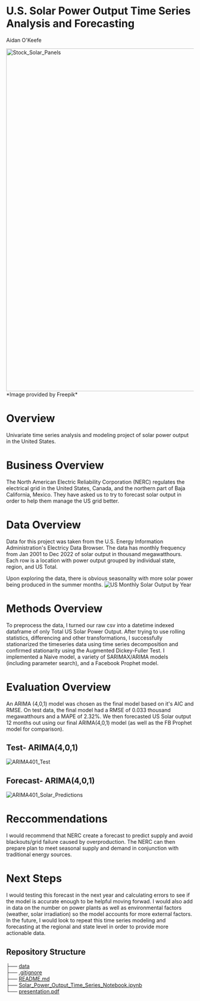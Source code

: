 # U.S. Solar Power Output Time Series Analysis and Forecasting
Aidan O'Keefe

<img width="921" alt="Stock_Solar_Panels" src="https://user-images.githubusercontent.com/120589094/228377991-11ed5604-4bb3-4fc4-a275-21271304ed66.png">
*Image provided by Freepik*

# Overview
Univariate time series analysis and modeling project of solar power output in the United States.

# Business Overview
The North American Electric Reliability Corporation (NERC) regulates the electrical grid in the United States, Canada, and the northern part of Baja California, Mexico. They have asked us to try to forecast solar output in order to help them manage the US grid better.

# Data Overview
Data for this project was taken from the U.S. Energy Information Administration's Electricy Data Browser. The data has monthly frequency from Jan 2001 to Dec 2022 of solar output in thousand megawatthours. Each row is a location with power output grouped by individual state, region, and US Total.

Upon exploring the data, there is obvious seasonality with more solar power being produced in the summer months.
![US Monthly Solar Output by Year](https://user-images.githubusercontent.com/120589094/228961427-3023b549-5c64-4a1b-a24c-751a5b6382be.png)

# Methods Overview
To preprocess the data, I turned our raw csv into a datetime indexed dataframe of only Total US Solar Power Output. After trying to use rolling statistics, differencing and other transformations, I successfully stationarized the timeseries data using time series decomposition and confirmed stationarity using the Augmented Dickey-Fuller Test. I implemented a Naive model, a variety of SARIMAX/ARIMA models (including parameter search), and a Facebook Prophet model.

# Evaluation Overview
An ARIMA (4,0,1) model was chosen as the final model based on it's AIC and RMSE. On test data, the final model had a RMSE of 0.033 thousand megawatthours and a MAPE of 2.32%. We then forecasted US Solar output 12 months out using our final ARIMA(4,0,1) model (as well as the FB Prophet model for comparison).

## Test- ARIMA(4,0,1)
![ARIMA401_Test](https://user-images.githubusercontent.com/120589094/228961206-6b0d5a76-f8ac-4b17-a872-e1ddfe378fe1.png)

## Forecast- ARIMA(4,0,1)
![ARIMA401_Solar_Predictions](https://user-images.githubusercontent.com/120589094/228961073-a4288d5b-e99b-43f6-ad79-480df491f146.png)


# Reccommendations
I would recommend that NERC create a forecast to predict supply and avoid blackouts/grid failure caused by overproduction. The NERC can then prepare plan to meet seasonal supply and demand in conjunction with traditional energy sources.

# Next Steps
I would testing this forecast in the next year and calculating errors to see if the model is accurate enough to be helpful moving forwad. I would also add in data on the number on power plants as well as environmental factors (weather, solar irradiation) so the model accounts for more external factors. In the future, I would look to repeat this time series modeling and forecasting at the regional and state level in order to provide more actionable data.







## Repository Structure
├── [data](https://github.com/aokdata/Solar_Power_Output_Time_Series/tree/main/data)<br>
├── [.gitignore](https://github.com/aokdata/Solar_Power_Output_Time_Series/blob/main/.gitignore) <br>
├── [README.md](https://github.com/aokdata/Solar_Power_Output_Time_Series/blob/main/README.md)<br>
├── [Solar_Power_Output_Time_Series_Notebook.ipynb](https://github.com/aokdata/Solar_Power_Output_Time_Series/blob/main/Solar_Power_Output_Time_Series_Notebook.ipynb) <br>
└── [presentation.pdf](https://github.com/aokdata/Solar_Power_Output_Time_Series/blob/main/presentation.pdf) <br>
